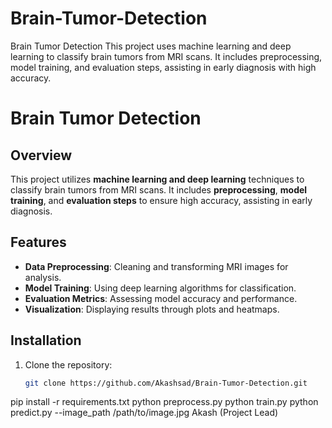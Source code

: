 # Brain-Tumor-Detection
Brain Tumor Detection This project uses machine learning and deep learning to classify brain tumors from MRI scans. It includes preprocessing, model training, and evaluation steps, assisting in early diagnosis with high accuracy.
# Brain Tumor Detection

## Overview
This project utilizes **machine learning and deep learning** techniques to classify brain tumors from MRI scans. It includes **preprocessing**, **model training**, and **evaluation steps** to ensure high accuracy, assisting in early diagnosis.

## Features
- **Data Preprocessing**: Cleaning and transforming MRI images for analysis.
- **Model Training**: Using deep learning algorithms for classification.
- **Evaluation Metrics**: Assessing model accuracy and performance.
- **Visualization**: Displaying results through plots and heatmaps.

## Installation
1. Clone the repository:
   ```bash
   git clone https://github.com/Akashsad/Brain-Tumor-Detection.git
pip install -r requirements.txt
python preprocess.py
python train.py
python predict.py --image_path /path/to/image.jpg
Akash (Project Lead)
